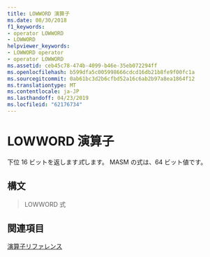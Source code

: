 ```yaml
---
title: LOWWORD 演算子
ms.date: 08/30/2018
f1_keywords:
- operator LOWWORD
- LOWWORD
helpviewer_keywords:
- LOWWORD operator
- operator LOWWORD
ms.assetid: ceb45c78-474b-4099-b46e-35eb072294ff
ms.openlocfilehash: b599dfa5c005998666cdcd16db21b8fe9f00fc1a
ms.sourcegitcommit: 0ab61bc3d2b6cfbd52a16c6ab2b97a8ea1864f12
ms.translationtype: MT
ms.contentlocale: ja-JP
ms.lasthandoff: 04/23/2019
ms.locfileid: "62176734"
---
```

# <a name="operator-lowword"></a>LOWWORD 演算子

下位 16 ビットを返します*式*します。 MASM の式は、64 ビット値です。

## <a name="syntax"></a>構文

> LOWWORD 式

## <a name="see-also"></a>関連項目

[演算子リファレンス](../../assembler/masm/operators-reference.md)<br/>
